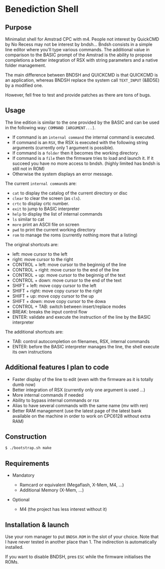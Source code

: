 # Benediction Shell 


## Purpose

 Minimalist shell for Amstrad CPC with m4. People not interest by QuickCMD by No Recess may not be interest by bndsh...
 Bndsh consists in a simple line editor where you'll type various commands. 
 The additional value in comparison to the BASIC prompt of the Amstrad is the ability to propose completions a better integration of RSX with string parameters and a native folder management.

The main difference between BNDSH and QUICKCMD is that QUICKCMD is an application, whereas BNDSH replace the system call `TEXT_INPUT` (&BD5E) by a modified one.

However, fell free to test and provide patches as there are tons of bugs.


## Usage

The line edition is similar to the one provided by the BASIC and can be used in the following way: `COMMAND [ARGUMENT...]`.

 - If command is an `internal command` the internal command is executed.
 - If command is an `RSX`, the RSX is executed with the following string arguments (currently only 1 argument is possible).
 - If command is a `folder` then it becomes the working directory.
 - If command is a `file` then the firmware tries to load and launch it. If it succeed you have no more access to bndsh. (highly limited has bndsh is still not in ROM)
 - Otherwise the system displays an error message.


 The current `internal command`s are:

  - `cat` to display the catalog of the current directory or disc
  - `clear` to clear the screen (as `cls`).
  - `crtc` to display crtc number.
  - `exit` to jump to BASIC interpreter
  - `help` to display the list of internal commands
  - `ls` similar to cat
  - `more` print an ASCII file on screen
  - `pwd` to print the current working directory
  - `rom` to manage the roms (currently nothing more that a listing)


 The original shortcuts are:

  - left: move cursor to the left
  - right: move cursor to the right
  - CONTROL + left: move cursor to the beginnig of the line
  - CONTROL + right: move cursor to the end of the line
  - CONTROL + up: move cursor to the beginnig of the text
  - CONTROL + down: move cursor to the end of the text
  - SHIFT + left: move copy cursor to the left
  - SHIFT + right: move copy cursor to the right
  - SHIFT + up: move copy cursor to the up
  - SHIFT + down: move copy cursor to the dowa
  - CONTROL + TAB: switch between insert/replace modes
  - BREAK: breaks the input control flow
  - ENTER: validate and execute the instruction of the line by the BASIC interpreter

The additional shortcuts are:

  - TAB: control autocompletion on filenames, RSX, internal commands
  - ENTER: before the BASIC interpreter manages the line, the shell execute its own instructions



## Additional features I plan to code

 - Faster display of the line to edit (even with the firmware as it is totally dumb now)
 - Better integration of RSX (currently only one argument is used ...)
 - More internal commands if needed
 - Ability to bypass internal commands or rsx
 - Alias to have several commands with the same name (mv with ren)
 - Better RAM management (use the latest page of the latest bank available on the machine in order to work on CPC6128 without extra RAM)

## Construction

~~~bash
$ ./bootstrap.sh make
~~~

## Requirements

  - Mandatory

    - Ramcard or equivalent (Megaflash, X-Mem, M4, ...)
    - Additional Memory (X-Mem, ...)

  - Optional

    - M4 (the project has less interest without it)
 

## Installation & launch

Use your rom manager to put `BNDSH.ROM` in the slot of your choice. Note that I have never tested in another place than 1.
The indirection is automatically installed.

If you want to disable BNDSH, pres `ESC` while the firmware initialises the ROMs.
